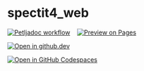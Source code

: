 # spectit4_web

[![Petljadoc workflow](https://github.com/Petlja/specit4_web/actions/workflows/petljadoc.yml/badge.svg)](https://github.dev/Petlja/specit4_web)
&nbsp;&nbsp;
[![Preview on Pages](https://img.shields.io/badge/Preview_in_GitHub_Pages-blue?logo=github&style=flat&labelColor=black)](https://petlja.github.io/specit4_web)

[![Open in github.dev](https://img.shields.io/badge/Open_in_github.dev-blue?logo=github&style=flat&labelColor=black)](https://github.dev/Petlja/specit4_web)



[![Open in GitHub Codespaces](https://github.com/codespaces/badge.svg)](https://codespaces.new/Petlja/specit4_ai?quickstart=1)
